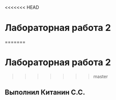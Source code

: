 <<<<<<< HEAD
# Лабораторная работа 2
=======
# Лабораторная работа 2
>>>>>>> master
## Выполнил Китанин С.С.